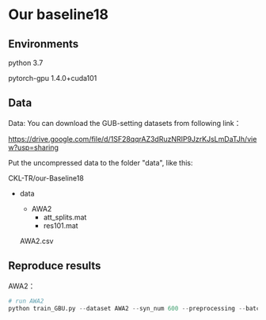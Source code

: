 # Our baseline18

## Environments

python 3.7

pytorch-gpu 1.4.0+cuda101

## Data

Data: You can download the GUB-setting datasets from following link：

<https://drive.google.com/file/d/1SF28qqrAZ3dRuzNRIP9JzrKJsLmDaTJh/view?usp=sharing>

Put the uncompressed data to the folder "data", like this:

CKL-TR/our-Baseline18

- data
  - AWA2
    - att_splits.mat
    - res101.mat
  
  AWA2.csv
  

## Reproduce results

AWA2：

```python
# run AWA2
python train_GBU.py --dataset AWA2 --syn_num 600 --preprocessing --batch_size 512 --attSize 85 --center_weight 10
```

